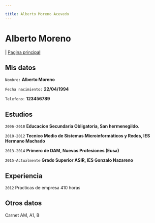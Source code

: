 ```yaml
---

title: Alberto Moreno Acevedo
---
```

# Alberto Moreno
<div id="webaddress">
| <a href="https://albertomorenoacevedo.github.io/">Pagina principal</a>
</div>


## Mis datos

`Nombre:` 
__Alberto Moreno__

`Fecha nacimiento:` 
__22/04/1994__

`Telefono:`
__123456789__


## Estudios

`2006-2010`
__Educacion Secundaria Obligatoria, San hermenegildo.__

`2010-2012`
__Tecnico Medio de Sistemas Microinformáticos y Redes, IES Hermano Machado__

`2013-2014`
__Primero de DAM, Nuevas Profesiones (Eusa)__

`2015-Actualmente`
__Grado Superior ASIR, IES Gonzalo Nazareno__

## Experiencia

`2012` Practicas de empresa 410 horas

## Otros datos

Carnet AM, A1, B



